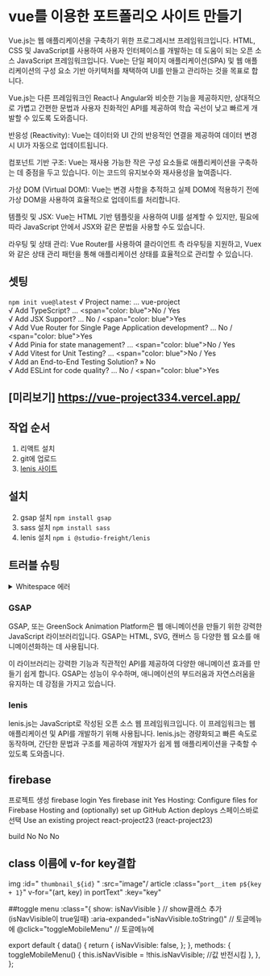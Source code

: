 # vue를 이용한 포트폴리오 사이트 만들기
Vue.js는 웹 애플리케이션을 구축하기 위한 프로그레시브 프레임워크입니다. HTML, CSS 및 JavaScript를 사용하여 사용자 인터페이스를 개발하는 데 도움이 되는 오픈 소스 JavaScript 프레임워크입니다. Vue는 단일 페이지 애플리케이션(SPA) 및 웹 애플리케이션의 구성 요소 기반 아키텍처를 채택하여 UI를 만들고 관리하는 것을 목표로 합니다.

Vue.js는 다른 프레임워크인 React나 Angular와 비슷한 기능을 제공하지만, 상대적으로 가볍고 간편한 문법과 사용자 친화적인 API를 제공하여 학습 곡선이 낮고 빠르게 개발할 수 있도록 도와줍니다.

반응성 (Reactivity): Vue는 데이터와 UI 간의 반응적인 연결을 제공하여 데이터 변경 시 UI가 자동으로 업데이트됩니다.

컴포넌트 기반 구조: Vue는 재사용 가능한 작은 구성 요소들로 애플리케이션을 구축하는 데 중점을 두고 있습니다. 이는 코드의 유지보수와 재사용성을 높여줍니다.

가상 DOM (Virtual DOM): Vue는 변경 사항을 추적하고 실제 DOM에 적용하기 전에 가상 DOM을 사용하여 효율적으로 업데이트를 처리합니다.

템플릿 및 JSX: Vue는 HTML 기반 템플릿을 사용하여 UI를 설계할 수 있지만, 필요에 따라 JavaScript 안에서 JSX와 같은 문법을 사용할 수도 있습니다.

라우팅 및 상태 관리: Vue Router를 사용하여 클라이언트 측 라우팅을 지원하고, Vuex와 같은 상태 관리 패턴을 통해 애플리케이션 상태를 효율적으로 관리할 수 있습니다.

## 셋팅 
`npm init vue@latest`
√ Project name: ... vue-project         
√ Add TypeScript? ... <span="color: blue">No</span> / Yes       
√ Add JSX Support? ... No / <span="color: blue">Yes</span>      
√ Add Vue Router for Single Page Application development? ... No / <span="color: blue">Yes</span>       
√ Add Pinia for state management? ... <span="color: blue">No</span> / Yes       
√ Add Vitest for Unit Testing? ... <span="color: blue">No</span> / Yes      
√ Add an End-to-End Testing Solution? » No      
√ Add ESLint for code quality? ... No / <span="color: blue">Yes</span>      

## [미리보기] https://vue-project334.vercel.app/

## 작업 순서
1. 리액트 설치
2. git에 업로드
3. [lenis 사이트](https://github.com/studio-freight/lenis)

## 설치
2. gsap 설치 `npm install gsap`
3. sass 설치 `npm install sass`
4. lenis 설치 `npm i @studio-freight/lenis`

## 트러블 슈팅
<details>
<summary>Whitespace 에러 </summary>
유닉스 시스템에서는 한 줄의 끝이 LF(Line Feed)로 이루어지는 반면,
윈도우에서는 줄 하나가 CR(Carriage Return)와 LF(Line Feed), 즉 CRLF로 이루어지는데
Git이 이 둘 중 어느 쪽을 선택할지 혼란이 온 것이다!

해결방법   
`git config --global core.autocrlf true // 시스템 전체에 적용`   
`git config core.autocrlf true // 해당 프로젝트에만 적용`   
</details>

### GSAP
GSAP, 또는 GreenSock Animation Platform은 웹 애니메이션을 만들기 위한 강력한 JavaScript 라이브러리입니다. GSAP는 HTML, SVG, 캔버스 등 다양한 웹 요소를 애니메이션화하는 데 사용됩니다.   
   
이 라이브러리는 강력한 기능과 직관적인 API를 제공하여 다양한 애니메이션 효과를 만들기 쉽게 합니다. GSAP는 성능이 우수하며, 애니메이션의 부드러움과 자연스러움을 유지하는 데 강점을 가지고 있습니다.

### lenis
lenis.js는 JavaScript로 작성된 오픈 소스 웹 프레임워크입니다. 이 프레임워크는 웹 애플리케이션 및 API를 개발하기 위해 사용됩니다. lenis.js는 경량화되고 빠른 속도로 동작하며, 간단한 문법과 구조를 제공하여 개발자가 쉽게 웹 애플리케이션을 구축할 수 있도록 도와줍니다.

## firebase
프로젝트 생성
firebase login
Yes
firebase init
Yes
Hosting: Configure files for Firebase Hosting and (optionally) set up GitHub Action deploys 스페이스바로 선택
Use an existing project
react-project23 (react-project23)

build
No
No
No

## class 이름에 v-for key결합

img :id=" `thumbnail_${id}` " :src="image"/
article :class="`port__item p${key + 1}`" v-for="(art, key) in portText" :key="key"


##toggle menu
:class="{ show: isNavVisible } // show클래스 추가(isNavVisible이 true일때)
:aria-expanded="isNavVisible.toString()" // 토글메뉴에
                @click="toggleMobileMenu" // 토글메뉴에

export default {
    data() {
        return {
            isNavVisible: false,
        };
    },
    methods: {
        toggleMobileMenu() {
            this.isNavVisible = !this.isNavVisible; //값 반전시킴
        },
    },
};
